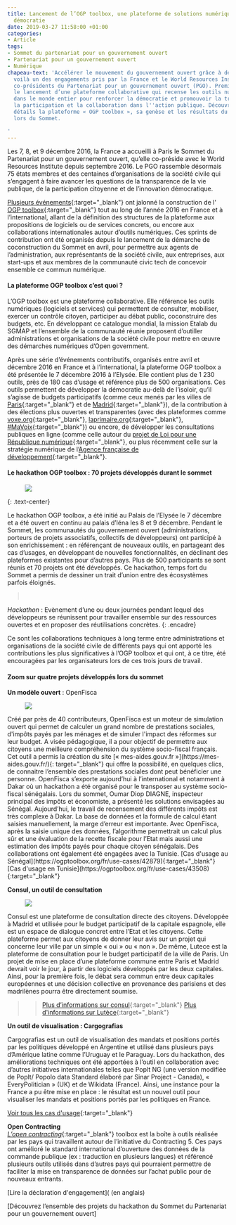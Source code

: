 ```yaml
---
title: Lancement de l’OGP toolbox, une plateforme de solutions numériques pour la
  démocratie
date: 2019-03-27 11:58:00 +01:00
categories:
- Article
tags:
- Sommet du partenariat pour un gouvernement ouvert
- Partenariat pour un gouvernement ouvert
- Numérique
chapeau-text: 'Accélérer le mouvement du gouvernement ouvert grâce à des outils numériques,
  voilà un des engagements pris par la France et le World Resources Institute, les
  co-présidents du Partenariat pour un gouvernement ouvert (PGO). Première étape :
  le lancement d’une plateforme collaborative qui recense les outils numériques utilisés
  dans le monde entier pour renforcer la démocratie et promouvoir la transparence,
  la participation et la collaboration dans l''action publique. Découvrez plus en
  détails la plateforme « OGP toolbox », sa genèse et les résultats du hackathon organisé
  lors du Sommet.

'
---
```


Les 7, 8, et 9 décembre 2016, la France a accueilli à Paris le Sommet du Partenariat pour un gouvernement ouvert, qu’elle co-préside avec le World Resources Institute depuis septembre 2016. Le PGO rassemble désormais 75 états membres et des centaines d’organisations de la société civile qui s’engagent à faire avancer les questions de la transparence de la vie publique, de la participation citoyenne et de l’innovation démocratique.

[Plusieurs événements](https://fr.2016.ogpsummit.org/the-open-government-toolbox/){:target="_blank"} ont jalonné la construction de l' [OGP toolbox](https://ogptoolbox.org/fr/){:target="_blank"} tout au long de l’année 2016 en France et à l’international, allant de la définition des structures de la plateforme aux propositions de logiciels ou de services concrets, ou encore aux collaborations internationales autour d’outils numériques. Ces sprints de contribution ont été organisés depuis le lancement de la démarche de coconstruction du Sommet en avril, pour permettre aux agents de l’administration, aux représentants de la société civile, aux entreprises, aux start-ups et aux membres de la communauté civic tech de concevoir ensemble ce commun numérique.

#### La plateforme OGP toolbox c’est quoi ? 

L’OGP toolbox est une plateforme collaborative. Elle référence les outils numériques (logiciels et services) qui permettent de consulter, mobiliser, exercer un contrôle citoyen, participer au débat public, coconstruire des budgets, etc. En développant ce catalogue mondial, la mission Etalab du SGMAP et l’ensemble de la communauté réunie proposent  d’outiller administrations et organisations de la société civile pour mettre en œuvre des démarches numériques d’Open government.

Après une série d’événements contributifs, organisés entre avril et décembre 2016 en France et à l’international, la plateforme OGP toolbox a été présentée le 7 décembre 2016 à l’Elysée. Elle contient plus de 1 230 outils, près de 180 cas d’usage et référence plus de 500 organisations. Ces outils permettent de développer la démocratie au-delà de l’isoloir, qu’il s’agisse de budgets participatifs (comme ceux menés par les villes de [Paris](https://budgetparticipatif.paris.fr/bp/){:target="_blank"} et de [Madrid](https://decide.madrid.es/){:target="_blank"}), de la contribution à des élections plus ouvertes et transparentes (avec des plateformes comme [voxe.org](www.voxe.org){:target="_blank"}, [laprimaire.org](https://laprimaire.org/){:target="_blank"}, [#MaVoix](https://laprimaire.org/){:target="_blank"}) ou encore, de développer les consultations publiques en ligne (comme celle autour du [projet de Loi pour une République numérique](https://www.republique-numerique.fr/){:target="_blank"}, ou plus récemment celle sur la stratégie numérique de l’[Agence française de développement](https://consultation-numerique.afd.fr/){:target="_blank"}.

#### Le hackathon OGP toolbox : 70 projets développés durant le sommet 
<figure class='image-centre' style='width: 50%; margin-right: 10px;margin-leftt: 10px;'><img src="/uploads/hackathon-ogp.jpg"/></figure>
{: .text-center}

Le hackathon OGP toolbox, a été initié au Palais de l’Elysée le 7 décembre et a été ouvert en continu au palais d’Iéna les 8 et 9 décembre. Pendant le Sommet, les communautés du gouvernement ouvert (administrations, porteurs de projets associatifs, collectifs de développeurs) ont participé à son enrichissement : en référençant de nouveaux outils, en partageant des cas d’usages, en développant de nouvelles fonctionnalités, en déclinant des plateformes existantes pour d’autres pays. Plus de 500 participants se sont réunis et 70 projets ont été développés. Ce hackathon, temps fort du Sommet a permis de dessiner un trait d’union entre des écosystèmes parfois éloignés.

> <br> 
*Hackathon* : Evènement d’une ou deux journées pendant lequel des développeurs se réunissent pour travailler ensemble sur des ressources ouvertes et en proposer des réutilisations concrètes.
{: .encadre}

Ce sont les collaborations techniques à long terme entre administrations et organisations de la société civile de différents pays qui ont apporté les contributions les plus significatives à l’OGP toolbox et qui ont, à ce titre, été encouragées par les organisateurs lors de ces trois jours de travail.
 
#### Zoom sur quatre projets développés lors du sommet

**Un modèle ouvert** : OpenFisca
<figure class='image-left' style='width: 40%; margin-right: 10px;'><img src="/uploads/graphe-modernisation.png"/></figure>
Créé par près de 40 contributeurs, OpenFisca est un moteur de simulation ouvert qui permet de calculer un grand nombre de prestations sociales, d'impôts payés par les ménages  et de simuler l'impact des réformes sur leur budget. A visée pédagogique, il a pour objectif de permettre aux citoyens une meilleure compréhension du système socio-fiscal français. Cet outil a permis la création du site [« mes-aides.gouv.fr »](https://mes-aides.gouv.fr/){: target="_blank"} qui offre la possibilité,  en quelques clics, de connaitre l’ensemble des prestations sociales dont peut bénéficier une personne. OpenFisca s’exporte aujourd’hui à l’international et notamment à Dakar où un hackathon a été organisé pour le transposer au système socio-fiscal sénégalais. Lors du sommet, Oumar Diop DIAGNE, inspecteur principal des impôts et économiste, a présenté les solutions envisagées au Sénégal. Aujourd’hui, le travail de recensement des différents impôts est très complexe à Dakar. La base de données et la formule de calcul étant saisies manuellement, la marge d’erreur est importante. Avec OpenFisca, après la saisie unique des données, l’algorithme permettrait un calcul plus sûr et une évaluation de la recette fiscale pour l’Etat mais aussi une estimation des impôts payés pour chaque citoyen sénégalais. Des collaborations ont également été engagées avec la Tunisie.
[Cas d'usage au Sénégal](https://ogptoolbox.org/fr/use-cases/42879){:target="_blank"}
[Cas d'usage en Tunisie](https://ogptoolbox.org/fr/use-cases/43508){:target="_blank"}

**Consul,  un outil de consultation**
<figure class='image-left' style='width: 40%; margin-right: 10px;'><img src="/uploads/consul-ogp.jpg"/></figure>
Consul est une plateforme de consultation directe des citoyens. Développée à Madrid et utilisée pour le budget participatif de la capitale espagnole, elle est un espace de dialogue concret entre l’Etat et les citoyens. Cette plateforme permet aux citoyens de donner leur avis sur un projet qui concerne leur ville par un simple « oui » ou « non ». De même, Lutece est la plateforme de consultation pour le budget participatif de la ville de Paris. Un projet de mise en place d’une plateforme commune entre Paris et Madrid  devrait voir le jour, à partir des logiciels développés par les deux capitales. Ainsi, pour la première fois, le débat sera commun entre deux capitales européennes et une décision collective en provenance des parisiens et des madrilènes pourra être directement soumise.

>> [Plus d’informations sur consul](ogptoolbox.org/fr/tools/4318){:target="_blank"}
>> [Plus d'informations sur Lutèce](https://ogptoolbox.org/fr/tools/6918){:target="_blank"}

**Un outil de visualisation : Cargografias**
<figure class='image-left' style='width: 40%; margin-right: 10px;'><imgsrc="/uploads/cargografias-ogp.jpg"/></figure>
Cargografias est un outil de visualisation des mandats et positions portés par les politiques développé en Argentine et utilisé dans plusieurs pays d’Amérique latine comme l’Uruguay et le Paraguay. Lors du hackathon, des améliorations techniques ont été apportées à l’outil en collaboration avec d’autres initiatives internationales telles que Poplt NG (une version modifiée de Poplt/ Popolo data Standard élaboré par Sinar Project - Canada), « EveryPolitician » (UK) et de Wikidata (France). Ainsi, une instance pour la France a pu être mise en place : le résultat est un nouvel outil pour visualiser les mandats et positions portés par les politiques en France.

[Voir tous les cas d'usage](https://ogptoolbox.org/fr/use-cases/43469){:target="_blank"}

**Open Contracting**<br>
[*L’open contracting*](https://ogptoolbox.org/en/collections/10){:target="_blank"} toolbox est la boîte à outils réalisée par les pays qui travaillent autour de l’initiative du Contracting 5. Ces pays ont amélioré le standard international d’ouverture des données de la commande publique (ex : traduction en plusieurs langues) et référencé plusieurs outils utilisés dans d’autres pays qui pourraient permettre de faciliter la mise en transparence de données sur l’achat public pour de nouveaux entrants.

[Lire la déclaration d'engagement]( (en anglais)

[Découvrez l’ensemble des projets du hackathon du Sommet du Partenariat pour un gouvernement ouvert]